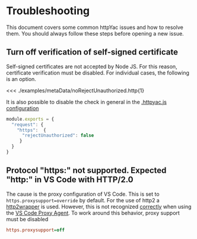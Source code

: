 # Troubleshooting

This document covers some common httpYac issues and how to resolve them. You should always follow these steps before opening a new issue.

## Turn off verification of self-signed certificate

Self-signed certificates are not accepted by Node JS. For this reason, certificate verification must be disabled. For individual cases, the following is an option.


<<< ./examples/metaData/noRejectUnauthorized.http{1}

It is also possible to disable the check in general in the [.httpyac.js configuration](../config/index.md)


```js
module.exports = {
  "request": {
    "https":  {
      "rejectUnauthorized": false
     }
  }
}
```

## Protocol "https:" not supported. Expected "http:" in VS Code with HTTP/2.0
The cause is the proxy configuration of VS Code. This is set to `https.proxysupport=override` by default. For the use of http2 a [http2wrapper](https://github.com/szmarczak/http2-wrapper) is used. However, this is not recognized [correctly](https://github.com/TooTallNate/node-agent-base/blob/master/src/index.ts#L15-L19) when using the [VS Code Proxy Agent](https://github.com/microsoft/vscode-proxy-agent/blob/main/package.json#L32). To work around this behavior, proxy support must be disabled

```ini
https.proxysupport=off
```
